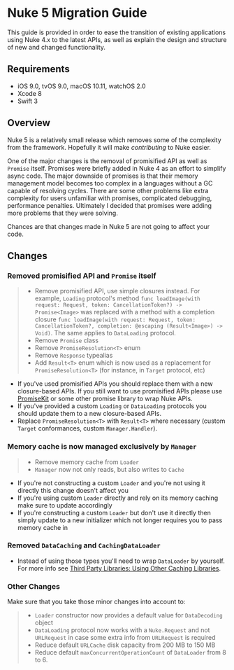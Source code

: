 # Nuke 5 Migration Guide

This guide is provided in order to ease the transition of existing applications using Nuke 4.x to the latest APIs, as well as explain the design and structure of new and changed functionality.

## Requirements

- iOS 9.0, tvOS 9.0, macOS 10.11, watchOS 2.0
- Xcode 8
- Swift 3

## Overview

Nuke 5 is a relatively small release which removes some of the complexity from the framework. Hopefully it will make *contributing* to Nuke easier.

One of the major changes is the removal of promisified API as well as `Promise` itself. Promises were briefly added in Nuke 4 as an effort to simplify async code. The major downside of promises is that their memory management model becomes too complex in a languages without a GC capable of resolving cycles. There are some other problems like extra complexity for users unfamiliar with promises, complicated debugging, performance penalties. Ultimately I decided that promises were adding more problems that they were solving. 

Chances are that changes made in Nuke 5 are not going to affect your code.

## Changes

### Removed promisified API and `Promise` itself

> - Remove promisified API, use simple closures instead. For example, `Loading` protocol's method `func loadImage(with request: Request, token: CancellationToken?) -> Promise<Image>` was replaced with a method with a completion closure `func loadImage(with request: Request, token: CancellationToken?, completion: @escaping (Result<Image>) -> Void)`. The same applies to `DataLoading` protocol.
> - Remove `Promise` class
> - Remove `PromiseResolution<T>` enum
> - Remove `Response` typealias
> - Add `Result<T>` enum which is now used as a replacement for `PromiseResolution<T>` (for instance, in `Target` protocol, etc)

- If you've used promisified APIs you should replace them with a new closure-based APIs. If you still want to use promisified APIs please use [PromiseKit](https://github.com/mxcl/PromiseKit) or some other promise library to wrap Nuke APIs.
- If you've provided a custom `Loading` or `DataLoading` protocols you should update them to a new closure-based APIs.
- Replace `PromiseResolution<T>` with `Result<T>` where necessary (custom `Target` conformances, custom `Manager.Handler`).

### Memory cache is now managed exclusively by `Manager`

> - Remove memory cache from `Loader`
> - `Manager` now not only reads, but also writes to `Cache`

- If you're not constructing a custom `Loader` and you're not using it directly this change doesn't affect you
- If you're using custom `Loader` directly and rely on its memory caching make sure to update accordingly
- If you're constructing a custom `Loader` but don't use it directly then simply update to a new initializer which not longer requires you to pass memory cache in

### Removed `DataCaching` and `CachingDataLoader`

- Instead of using those types you'll need to wrap `DataLoader` by yourself. For more info see [Third Party Libraries: Using Other Caching Libraries](https://github.com/kean/Nuke/blob/master/Documentation/Guides/Third%20Party%20Libraries.md#using-other-caching-libraries). 

### Other Changes

Make sure that you take those minor changes into account to:

> - `Loader` constructor now provides a default value for `DataDecoding` object
> - `DataLoading` protocol now works with a `Nuke.Request` and not `URLRequest` in case some extra info from `URLRequest` is required
> - Reduce default `URLCache` disk capacity from 200 MB to 150 MB
> - Reduce default `maxConcurrentOperationCount` of `DataLoader` from 8 to 6.
